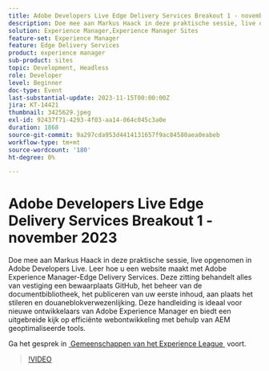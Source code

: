 ```yaml
---
title: Adobe Developers Live Edge Delivery Services Breakout 1 - november 2023
description: Doe mee aan Markus Haack in deze praktische sessie, live opgenomen in Adobe Developers Live. Leer hoe u een website maakt met Adobe Experience Manager-Edge Delivery Services. Deze zitting behandelt alles van vestiging een bewaarplaats GitHub, het beheer van de documentbibliotheek, het publiceren van uw eerste inhoud, aan plaats het stileren en douaneblokverwezenlijking. Deze handleiding is ideaal voor nieuwe ontwikkelaars van Adobe Experience Manager en biedt een uitgebreide kijk op efficiënte webontwikkeling met behulp van AEM geoptimaliseerde tools.
solution: Experience Manager,Experience Manager Sites
feature-set: Experience Manager
feature: Edge Delivery Services
product: experience manager
sub-product: sites
topic: Development, Headless
role: Developer
level: Beginner
doc-type: Event
last-substantial-update: 2023-11-15T00:00:00Z
jira: KT-14421
thumbnail: 3425629.jpeg
exl-id: 92437f71-4293-4f03-aa14-064c045c3a0e
duration: 1868
source-git-commit: 9a297cda953d4414131657f9ac84580aea0eabeb
workflow-type: tm+mt
source-wordcount: '180'
ht-degree: 0%

---
```


# Adobe Developers Live Edge Delivery Services Breakout 1 - november 2023

Doe mee aan Markus Haack in deze praktische sessie, live opgenomen in Adobe Developers Live. Leer hoe u een website maakt met Adobe Experience Manager-Edge Delivery Services. Deze zitting behandelt alles van vestiging een bewaarplaats GitHub, het beheer van de documentbibliotheek, het publiceren van uw eerste inhoud, aan plaats het stileren en douaneblokverwezenlijking. Deze handleiding is ideaal voor nieuwe ontwikkelaars van Adobe Experience Manager en biedt een uitgebreide kijk op efficiënte webontwikkeling met behulp van AEM geoptimaliseerde tools.

Ga het gesprek in [&#x200B; Gemeenschappen van het Experience League &#x200B;](https://adobe.ly/3Q82EUF) voort.

>[!VIDEO](https://video.tv.adobe.com/v/3425629/?learn=on)
